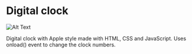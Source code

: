 # Digital clock

![Alt Text](https://media.giphy.com/media/vFKqnCdLPNOKc/giphy.gif)


Digital clock with Apple style made with HTML, CSS and JavaScript.
Uses onload() event to change the clock numbers.
